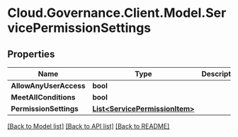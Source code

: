 # Cloud.Governance.Client.Model.ServicePermissionSettings
## Properties

Name | Type | Description | Notes
------------ | ------------- | ------------- | -------------
**AllowAnyUserAccess** | **bool** |  | [optional] 
**MeetAllConditions** | **bool** |  | [optional] 
**PermissionSettings** | [**List&lt;ServicePermissionItem&gt;**](ServicePermissionItem.md) |  | [optional] 

[[Back to Model list]](../README.md#documentation-for-models) [[Back to API list]](../README.md#documentation-for-api-endpoints) [[Back to README]](../README.md)

